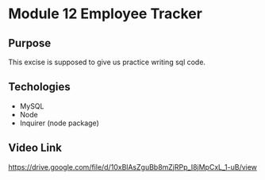 # Module 12 Employee Tracker

## Purpose

This excise is supposed to give us practice writing sql code.

## Techologies

* MySQL
* Node
* Inquirer (node package)

## Video Link

https://drive.google.com/file/d/10xBlAsZguBb8mZjRPp_I8jMpCxL_1-uB/view